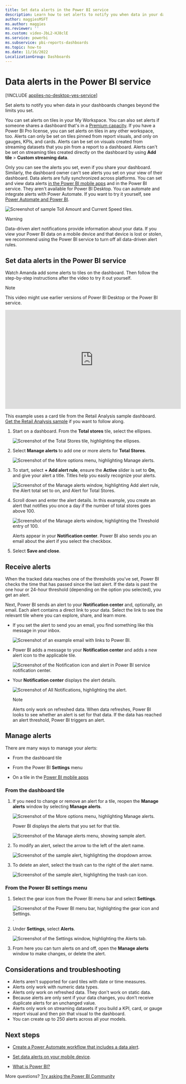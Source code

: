 ```yaml
---
title: Set data alerts in the Power BI service
description: Learn how to set alerts to notify you when data in your dashboards changes beyond the limits you set in Microsoft Power BI service.
author: maggiesMSFT
ms.author: maggies
ms.reviewer: ''
ms.custom: video-JbL2-HJ8clE
ms.service: powerbi
ms.subservice: pbi-reports-dashboards
ms.topic: how-to
ms.date: 11/16/2022
LocalizationGroup: Dashboards
---
```


# Data alerts in the Power BI service

[!INCLUDE [applies-no-desktop-yes-service](../includes/applies-no-desktop-yes-service.md)]

Set alerts to notify you when data in your dashboards changes beyond the limits you set.

You can set alerts on tiles in your My Workspace. You can also set alerts if someone shares a dashboard that's in a [Premium capacity](../enterprise/service-premium-what-is.md). If you have a Power BI Pro license, you can set alerts on tiles in any other workspace, too. Alerts can only be set on tiles pinned from report visuals, and only on gauges, KPIs, and cards. Alerts can be set on visuals created from streaming datasets that you pin from a report to a dashboard. Alerts can't be set on streaming tiles created directly on the dashboard by using **Add tile** > **Custom streaming data**.

Only you can see the alerts you set, even if you share your dashboard. Similarly, the dashboard owner can't see alerts you set on your view of their dashboard. Data alerts are fully synchronized across platforms. You can set and view data alerts [in the Power BI mobile apps](../consumer/mobile/mobile-set-data-alerts-in-the-mobile-apps.md) and in the Power BI service. They aren't available for Power BI Desktop. You can automate and integrate alerts with Power Automate. If you want to try it yourself, see [Power Automate and Power BI](../collaborate-share/service-flow-integration.md).

![Screenshot of sample Toll Amount and Current Speed tiles.](media/service-set-data-alerts/powerbi-alert-types-new.png)

> [!WARNING]
> Data-driven alert notifications provide information about your data. If you view your Power BI data on a mobile device and that device is lost or stolen, we recommend using the Power BI service to turn off all data-driven alert rules.

## Set data alerts in the Power BI service

Watch Amanda add some alerts to tiles on the dashboard. Then follow the step-by-step instructions after the video to try it out yourself.

> [!NOTE]  
> This video might use earlier versions of Power BI Desktop or the Power BI service.

<iframe width="560" height="315" src="https://www.youtube.com/embed/JbL2-HJ8clE" frameborder="0" allowfullscreen></iframe>

This example uses a card tile from the Retail Analysis sample dashboard. [Get the Retail Analysis sample](sample-retail-analysis.md#get-the-built-in-sample) if you want to follow along.

1. Start on a dashboard. From the **Total stores** tile, select the ellipses.

   ![Screenshot of the Total Stores tile, highlighting the ellipses.](media/service-set-data-alerts/powerbi-card.png)

1. Select **Manage alerts** to add one or more alerts for **Total Stores**.

   ![Screenshot of the More options menu, highlighting Manage alerts.](media/service-set-data-alerts/manage-alerts.png)

1. To start, select **+ Add alert rule**, ensure the **Active** slider is set to **On**, and give your alert a title. Titles help you easily recognize your alerts.

   ![Screenshot of the Manage alerts window, highlighting Add alert rule, the Alert total set to on, and Alert for Total Stores.](media/service-set-data-alerts/powerbi-alert-title.png)

1. Scroll down and enter the alert details.  In this example, you create an alert that notifies you once a day if the number of total stores goes above 100.

   ![Screenshot of the Manage alerts window, highlighting the Threshold entry of 100.](media/service-set-data-alerts/power-bi-set-alert-details.png)

    Alerts appear in your **Notification center**. Power BI also sends you an email about the alert if you select the checkbox.

1. Select **Save and close**.

## Receive alerts

When the tracked data reaches one of the thresholds you've set, Power BI checks the time that has passed since the last alert. If the data is past the one hour or 24-hour threshold (depending on the option you selected), you get an alert.

Next, Power BI sends an alert to your **Notification center** and, optionally, an email. Each alert contains a direct link to your data. Select the link to see the relevant tile where you can explore, share, and learn more.  

* If you set the alert to send you an email, you find something like this message in your inbox.

   ![Screenshot of an example email with links to Power BI.](media/service-set-data-alerts/powerbi-alerts-email.png)

* Power BI adds a message to your **Notification center** and adds a new alert icon to the applicable tile.

   ![Screenshot of the Notification icon and alert in Power BI service notification center.](media/service-set-data-alerts/powerbi-alert-notifications.png)

* Your **Notification center** displays the alert details.

   ![Screenshot of All Notifications, highlighting the alert.](media/service-set-data-alerts/powerbi-alert-notification.png)

   > [!NOTE]
   > Alerts only work on refreshed data. When data refreshes, Power BI looks to see whether an alert is set for that data. If the data has reached an alert threshold, Power BI triggers an alert.

## Manage alerts

There are many ways to manage your alerts:

* From the dashboard tile

* From the Power BI **Settings** menu

* On a tile in the [Power BI mobile apps](../consumer/mobile/mobile-set-data-alerts-in-the-mobile-apps.md)

### From the dashboard tile

1. If you need to change or remove an alert for a tile, reopen the **Manage alerts** window by selecting **Manage alerts**.

   ![Screenshot of the More options menu, highlighting Manage alerts.](media/service-set-data-alerts/manage-alerts.png)

    Power BI displays the alerts that you set for that tile.

    ![Screenshot of the Manage alerts menu, showing sample alert.](media/service-set-data-alerts/powerbi-see-alerts.png)

1. To modify an alert, select the arrow to the left of the alert name.

    ![Screenshot of the sample alert, highlighting the dropdown arrow.](media/service-set-data-alerts/powerbi-see-alerts-arrow.png)

1. To delete an alert, select the trash can to the right of the alert name.

      ![Screenshot of the sample alert, highlighting the trash can icon.](media/service-set-data-alerts/powerbi-see-alerts-delete.png)

### From the Power BI settings menu

1. Select the gear icon from the Power BI menu bar and select **Settings**.

    ![Screenshot of the Power BI menu bar, highlighting the gear icon and Settings.](media/service-set-data-alerts/powerbi-gear-icon.png).

1. Under **Settings**, select **Alerts**.

    ![Screenshot of the Settings window, highlighting the Alerts tab.](media/service-set-data-alerts/powerbi-alert-settings.png)

1. From here you can turn alerts on and off, open the **Manage alerts** window to make changes, or delete the alert.

## Considerations and troubleshooting

* Alerts aren't supported for card tiles with date or time measures.
* Alerts only work with numeric data types.
* Alerts only work on refreshed data. They don't work on static data.
* Because alerts are only sent if your data changes, you don't receive duplicate alerts for an unchanged value.
* Alerts only work on streaming datasets if you build a KPI, card, or gauge report visual and then pin that visual to the dashboard.
* You can create up to 250 alerts across all your models.

## Next steps

* [Create a Power Automate workflow that includes a data alert](../collaborate-share/service-flow-integration.md).

* [Set data alerts on your mobile device](../consumer/mobile/mobile-set-data-alerts-in-the-mobile-apps.md).

* [What is Power BI?](../fundamentals/power-bi-overview.md)

More questions? [Try asking the Power BI Community](https://community.powerbi.com/)
